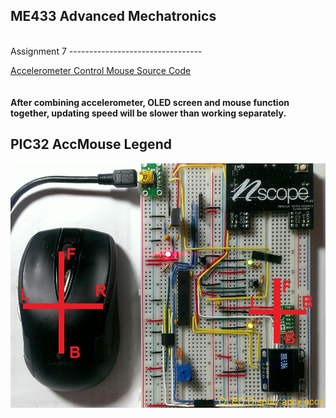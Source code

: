 ME433 Advanced Mechatronics
---------------------------------
<br> 
Assignment 7
---------------------------------

[Accelerometer Control Mouse Source Code](https://github.com/hereissunyue/ME433/tree/master/HW7/mouse_acc)<br>  
<br> 
<b>After combining accelerometer, OLED screen and mouse function together, updating speed will be slower than working separately.</b>
<br>

PIC32 AccMouse Legend
---------------------------------
<img src="https://raw.githubusercontent.com/hereissunyue/ME433/master/HW7/figure/1.jpg">